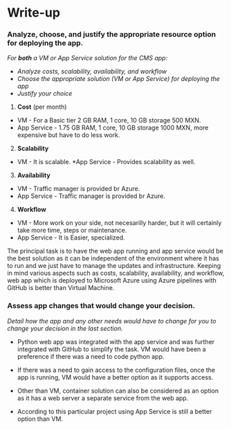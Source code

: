 # Write-up

### Analyze, choose, and justify the appropriate resource option for deploying the app.

*For **both** a VM or App Service solution for the CMS app:*
- *Analyze costs, scalability, availability, and workflow*
- *Choose the appropriate solution (VM or App Service) for deploying the app*
- *Justify your choice*

1. **Cost** (per month)
* VM - For a Basic tier 2 GB RAM, 1 core, 10 GB storage 500 MXN.
* App Service - 1.75 GB RAM, 1 core, 10 GB storage 1000 MXN, more expensive but have to do less work.

2. **Scalability**
* VM - It is scalable.
*App Service - Provides scalability as well.

3. **Availability**
* VM - Traffic manager is provided br Azure.
* App Service - Traffic manager is provided br Azure.

4. **Workflow**
* VM - More work on your side, not necesarilly harder, but it will certainly take more time, steps or maintenance.
* App Service - It is Easier, specialized.

The principal task is to have the web app running and app service would be the best solution as it can be independent of the environment where it has to run and we just have to manage the updates and infrastructure.
Keeping in mind various aspects such as costs, scalability, availability, and workflow, web app which is deployed to Microsoft Azure using Azure pipelines with GitHub is better than Virtual Machine.


### Assess app changes that would change your decision.

*Detail how the app and any other needs would have to change for you to change your decision in the last section.* 

* Python web app was integrated with the app service and was further integrated with GitHub to simplify the task. VM would have been a preference if there was a need to code python app.

* If there was a need to gain access to the configuration files, once the app is running, VM would have a better option as it supports access.

* Other than VM, container solution can also be considered as an option as it has a web server a separate service from the web app.

* According to this particular project using App Service is still a better option than VM.